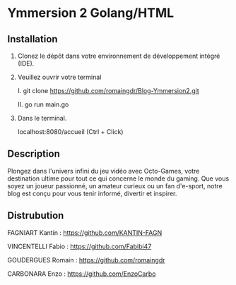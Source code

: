# Ymmersion 2 Golang/HTML

## Installation

1. Clonez le dépôt dans votre environnement de développement intégré (IDE).

2. Veuillez ouvrir votre terminal

    I. git clone https://github.com/romaingdr/Blog-Ymmersion2.git

    II. go run main.go

3. Dans le terminal.

    localhost:8080/accueil (Ctrl + Click)

## Description

Plongez dans l'univers infini du jeu vidéo avec Octo-Games, votre destination ultime pour tout ce
qui concerne le monde du gaming. Que vous soyez un joueur passionné, un amateur curieux ou
un fan d'e-sport, notre blog est conçu pour vous tenir informé, divertir et inspirer.                 

## Distrubution

FAGNIART Kantin : https://github.com/KANTIN-FAGN

VINCENTELLI Fabio : https://github.com/Fabibi47

GOUDERGUES Romain : https://github.com/romaingdr

CARBONARA Enzo : https://github.com/EnzoCarbo